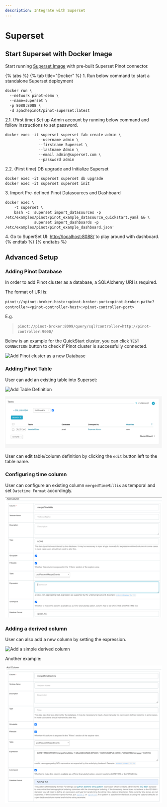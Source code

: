 ```yaml
---
description: Integrate with Superset
---
```


# Superset

## Start Superset with Docker Image

Start running [Superset Image](https://hub.docker.com/repository/docker/apachepinot/pinot-superset) with pre-built Superset Pinot connector.

{% tabs %}
{% tab title="Docker" %}
1\. Run below command to start a standalone Superset deployment

```
docker run \
  --network pinot-demo \
  --name=superset \
  -p 8088:8088 \
  -d apachepinot/pinot-superset:latest
```

2.1. (First time) Set up Admin account by running below command and follow instructions to set password.

```
docker exec -it superset superset fab create-admin \
               --username admin \
               --firstname Superset \
               --lastname Admin \
               --email admin@superset.com \
               --password admin
```

2.2. (First time) DB upgrade and Initialize Superset

```
docker exec -it superset superset db upgrade
docker exec -it superset superset init
```

3\. Import Pre-defined Pinot Datasources and Dashboard

```
docker exec \
    -t superset \
    bash -c 'superset import_datasources -p /etc/examples/pinot/pinot_example_datasource_quickstart.yaml && \
             superset import_dashboards -p /etc/examples/pinot/pinot_example_dashboard.json'
```

4\. Go to SuperSet UI: [http://localhost:8088/](http://localhost:8088/) to play around with dashboard.
{% endtab %}
{% endtabs %}

## Advanced Setup

### Adding Pinot Database

In order to add Pinot cluster as a database, a SQLAlchemy URI is required.

The format of URI is:

`pinot://<pinot-broker-host>:<pinot-broker-port><pinot-broker-path>?controller=<pinot-controller-host>:<pinot-controller-port>`

E.g.

> `pinot://pinot-broker:8099/query/sql?controller=http://pinot-controller:9000/`

Below is an example for the QuickStart cluster, you can click `TEST CONNECTION` button to check if Pinot cluster is successfully connected.

![Add Pinot cluster as a new Database](<../.gitbook/assets/image (18).png>)

### Adding Pinot Table

User can add an existing table into Superset:

![Add Table Definition](<../.gitbook/assets/image (47).png>)

![Table Definition](<../.gitbook/assets/superset-table-definition-baseball-stats.png>)

User can edit table/column definition by clicking the `edit` button left to the table name.

### Configuring time column

User can configure an existing column `mergedTimeMillis` as temporal and set `Datetime Format` accordingly.

![Configure time column](<../.gitbook/assets/superset-configure-time-column.png>)

### Adding a derived column

User can also add a new column by setting the expression.

![Add a simple derived column](<../.gitbook/assets/image (50).png>)

Another example:

![Add a derived column with Pinot UDFs](<../.gitbook/assets/add-derived-column-udf.png>)

